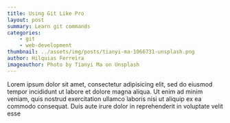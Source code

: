 ```yaml
---
title: Using Git Like Pro
layout: post
summary: Learn git commands
categories: 
    - git
    - web-development
thumbnail: ../assets/img/posts/tianyi-ma-1066731-unsplash.png
author: Hilquias Ferreira
imageauthor: Photo by Tianyi Ma on Unsplash
---
```


Lorem ipsum dolor sit amet, consectetur adipisicing elit, sed do eiusmod tempor incididunt ut labore et dolore magna aliqua. Ut enim ad minim veniam, quis nostrud exercitation ullamco laboris nisi ut aliquip ex ea commodo consequat. Duis aute irure dolor in reprehenderit in voluptate velit esse
